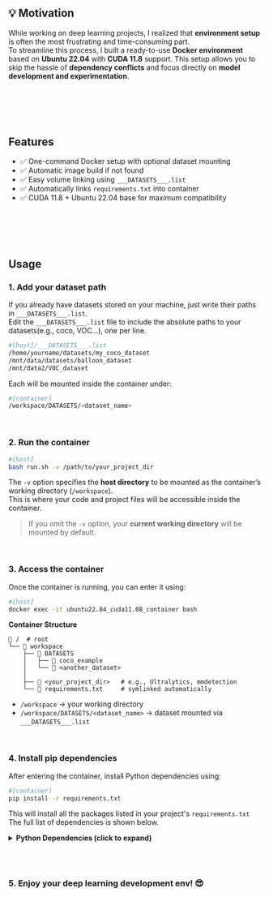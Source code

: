 ## 💡 Motivation

While working on deep learning projects, I realized that **environment setup** is often the most frustrating and time-consuming part.  
To streamline this process, I built a ready-to-use **Docker environment** based on **Ubuntu 22.04** with **CUDA 11.8** support. This setup allows you to skip the hassle of **dependency conflicts** and focus directly on **model development and experimentation**.

 <br><br>
---
## Features
- ✅ One-command Docker setup with optional dataset mounting  
- ✅ Automatic image build if not found  
- ✅ Easy volume linking using `___DATASETS___.list`  
- ✅ Automatically links `requirements.txt` into container  
- ✅ CUDA 11.8 + Ubuntu 22.04 base for maximum compatibility  

 <br><br>
---
## Usage
### 1. Add your dataset path  

If you already have datasets stored on your machine, just write their paths in `___DATASETS___.list`.<br>
Edit the `___DATASETS___.list` file to include the absolute paths to your datasets(e.g., coco, VOC...), one per line.  

```bash
#[host]/___DATASETS___.list
/home/yourname/datasets/my_coco_dataset
/mnt/data/datasets/balloon_dataset
/mnt/data2/VOC_dataset
```

Each will be mounted inside the container under:

```bash
#[container]
/workspace/DATASETS/<dataset_name>
```


 <br>



### 2. Run the container  

```bash
#[host]
bash run.sh -v /path/to/your_project_dir
```

The `-v` option specifies the **host directory** to be mounted as the container’s working directory (`/workspace`).  
This is where your code and project files will be accessible inside the container.  

> If you omit the `-v` option, your **current working directory** will be mounted by default.



 <br>



### 3. Access the container  

Once the container is running, you can enter it using:

```bash
#[host]
docker exec -it ubuntu22.04_cuda11.08_container bash
```


<strong>Container Structure</strong>

```text
📁 /  # root
└── 📁 workspace
    ├── 📁 DATASETS
    │   ├── 📁 coco_example
    │   └── 📁 <another_dataset>
    │
    ├── 📁 <your_project_dir>   # e.g., Ultralytics, mmdetection
    └── 📄 requirements.txt     # symlinked automatically
```



- `/workspace` → your working directory  
- `/workspace/DATASETS/<dataset_name>` → dataset mounted via `___DATASETS___.list`  



<br>




### 4. Install pip dependencies
After entering the container, install Python dependencies using:
```bash
#[container]
pip install -r requirements.txt
```
This will install all the packages listed in your project's `requirements.txt`
The full list of dependencies is shown below.

<details>
<summary><strong> Python Dependencies (click to expand)</strong></summary>

```txt
# Use the PyTorch CUDA 11.8 wheel repository
--extra-index-url https://download.pytorch.org/whl/cu118

# Core DL packages with CUDA 11.8
torch==2.1.0+cu118
torchvision==0.16.0+cu118
torchaudio==2.1.0

# General dependencies
numpy==1.22.3
pillow==8.2.0
requests==2.32.3
certifi==2024.8.30
urllib3==2.2.3
idna==3.10
charset-normalizer==3.4.0
typing_extensions==4.12.2
pyyaml==6.0
filelock==3.16.1
jinja2==3.1.4
sympy==1.13.3
networkx==3.1
cffi==1.15.0
pycparser==2.22
pysocks==1.7.1
markupsafe==2.1.1
olefile==0.47
```

</details>


 <br><br>

### 5. Enjoy your deep learning development env! 😎
